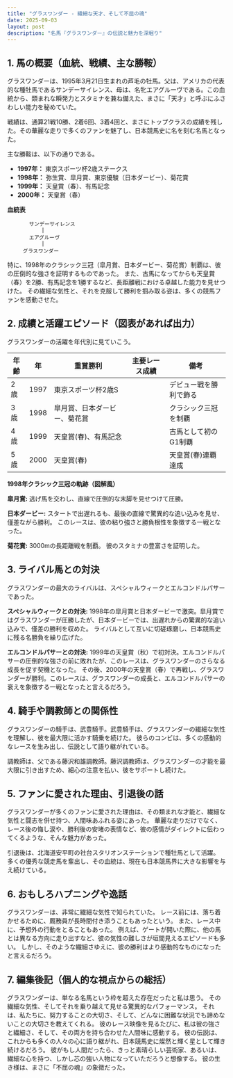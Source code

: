 ```yaml
---
title: "グラスワンダー - 繊細な天才、そして不屈の魂"
date: 2025-09-03
layout: post
description: "名馬『グラスワンダー』の伝説と魅力を深堀り"
---
```


## 1. 馬の概要（血統、戦績、主な勝鞍）

グラスワンダーは、1995年3月21日生まれの芦毛の牡馬。父は、アメリカの代表的な種牡馬であるサンデーサイレンス、母は、名牝エアグルーヴである。この血統から、類まれな瞬発力とスタミナを兼ね備えた、まさに「天才」と呼ぶにふさわしい能力を秘めていた。

戦績は、通算21戦10勝、2着6回、3着4回と、まさにトップクラスの成績を残した。その華麗な走りで多くのファンを魅了し、日本競馬史に名を刻む名馬となった。

主な勝鞍は、以下の通りである。

* **1997年：** 東京スポーツ杯2歳ステークス
* **1998年：** 弥生賞、皐月賞、東京優駿（日本ダービー）、菊花賞
* **1999年：** 天皇賞（春）、有馬記念
* **2000年：** 天皇賞（春）


**血統表**

```
       サンデーサイレンス
           |
       エアグルーヴ
           |
     グラスワンダー
```

特に、1998年のクラシック三冠（皐月賞、日本ダービー、菊花賞）制覇は、彼の圧倒的な強さを証明するものであった。  また、古馬になってからも天皇賞（春）を2勝、有馬記念を1勝するなど、長距離戦における卓越した能力を見せつけた。  その繊細な気性と、それを克服して勝利を掴み取る姿は、多くの競馬ファンを感動させた。


## 2. 成績と活躍エピソード（図表があれば出力）

グラスワンダーの活躍を年代別に見ていこう。

| 年齢 | 年 | 重賞勝利 | 主要レース成績 | 備考 |
|---|---|---|---|---|
| 2歳 | 1997 | 東京スポーツ杯2歳S |  | デビュー戦を勝利で飾る |
| 3歳 | 1998 | 皐月賞、日本ダービー、菊花賞 |  | クラシック三冠を制覇 |
| 4歳 | 1999 | 天皇賞(春)、有馬記念 |  | 古馬として初のG1制覇 |
| 5歳 | 2000 | 天皇賞(春) |  | 天皇賞(春)連覇達成 |


**1998年クラシック三冠の軌跡（図解風）**

**皐月賞:**  逃げ馬を交わし、直線で圧倒的な末脚を見せつけて圧勝。

**日本ダービー:**  スタートで出遅れるも、最後の直線で驚異的な追い込みを見せ、僅差ながら勝利。  このレースは、彼の粘り強さと勝負根性を象徴する一戦となった。

**菊花賞:**  3000mの長距離戦を制覇。  彼のスタミナの豊富さを証明した。


## 3. ライバル馬との対決

グラスワンダーの最大のライバルは、スペシャルウィークとエルコンドルパサーであった。

**スペシャルウィークとの対決:**  1998年の皐月賞と日本ダービーで激突。皐月賞ではグラスワンダーが圧勝したが、日本ダービーでは、出遅れからの驚異的な追い込みで、僅差の勝利を収めた。  ライバルとして互いに切磋琢磨し、日本競馬史に残る名勝負を繰り広げた。

**エルコンドルパサーとの対決:**  1999年の天皇賞（秋）で初対決。エルコンドルパサーの圧倒的な強さの前に敗れたが、このレースは、グラスワンダーのさらなる成長を促す契機となった。  その後、2000年の天皇賞（春）で再戦し、グラスワンダーが勝利。このレースは、グラスワンダーの成長と、エルコンドルパサーの衰えを象徴する一戦となったと言えるだろう。


## 4. 騎手や調教師との関係性

グラスワンダーの騎手は、武豊騎手。武豊騎手は、グラスワンダーの繊細な気性を理解し、彼を最大限に活かす騎乗を続けた。  彼らのコンビは、多くの感動的なレースを生み出し、伝説として語り継がれている。

調教師は、父である藤沢和雄調教師。藤沢調教師は、グラスワンダーの才能を最大限に引き出すため、細心の注意を払い、彼をサポートし続けた。


## 5. ファンに愛された理由、引退後の話

グラスワンダーが多くのファンに愛された理由は、その類まれな才能と、繊細な気性と闘志を併せ持つ、人間味あふれる姿にあった。  華麗な走りだけでなく、レース後の悔し涙や、勝利後の安堵の表情など、彼の感情がダイレクトに伝わってくるような、そんな魅力があった。

引退後は、北海道安平町の社台スタリオンステーションで種牡馬として活躍。  多くの優秀な競走馬を輩出し、その血統は、現在も日本競馬界に大きな影響を与え続けている。


## 6. おもしろハプニングや逸話

グラスワンダーは、非常に繊細な気性で知られていた。  レース前には、落ち着かせるために、厩務員が長時間付き添うこともあったという。  また、レース中に、予想外の行動をとることもあった。  例えば、ゲートが開いた際に、他の馬とは異なる方向に走り出すなど、彼の気性の難しさが垣間見えるエピソードも多い。  しかし、そのような繊細さゆえに、彼の勝利はより感動的なものになったと言えるだろう。


## 7. 編集後記（個人的な視点からの総括）

グラスワンダーは、単なる名馬という枠を超えた存在だったと私は思う。  その繊細な気性、そしてそれを乗り越えて見せる驚異的なパフォーマンス。  それは、私たちに、努力することの大切さ、そして、どんなに困難な状況でも諦めないことの大切さを教えてくれる。  彼のレース映像を見るたびに、私は彼の強さと繊細さ、そして、その両方を持ち合わせた人間味に感動する。  彼の伝説は、これからも多くの人々の心に語り継がれ、日本競馬史に燦然と輝く星として輝き続けるだろう。  彼がもし人間だったら、きっと素晴らしい芸術家、あるいは、繊細な心を持つ、しかし芯の強い人物になっていただろうと想像する。  彼の生き様は、まさに「不屈の魂」の象徴だった。
